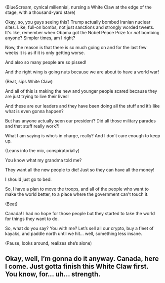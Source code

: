 (BlueScream, cynical millennial, nursing a White Claw at the edge of the stage, with a thousand-yard stare)

Okay, so, you guys seeing this? Trump actually bombed Iranian nuclear sites. Like, full-on bombs, not just sanctions and strongly worded tweets. It's like, remember when Obama got the Nobel Peace Prize for *not* bombing anyone? Simpler times, am I right?

Now, the reason is that there is so much going on and for the last few weeks it is as if it is only getting worse.

And also so many people are so pissed!

And the right wing is going nuts because we are about to have a world war!

(Beat, sips White Claw)

And all of this is making the new and younger people scared because they are just trying to live their lives!

And these are our leaders and they have been doing all the stuff and it’s like what is even gonna happen?

But has anyone actually seen our president? Did all those military parades and that stuff really work?!

What I am saying is who’s in charge, really? And I don’t care enough to keep up.

(Leans into the mic, conspiratorially)

You know what my grandma told me?

They want all the new people to die! Just so they can have all the money!

I should just go to bed.

So, I have a plan to move the troops, and all of the people who want to make the world better, to a place where the government can't touch it.

(Beat)

Canada! I had no hope for those people but they started to take the world for things they want to do.

So, what do you say? You with me? Let’s sell all our crypto, buy a fleet of kayaks, and paddle north until we hit… well, something less insane.

(Pause, looks around, realizes she’s alone)

Okay, well, I’m gonna do it anyway. Canada, here I come. Just gotta finish this White Claw first. You know, for… uh… strength.
---